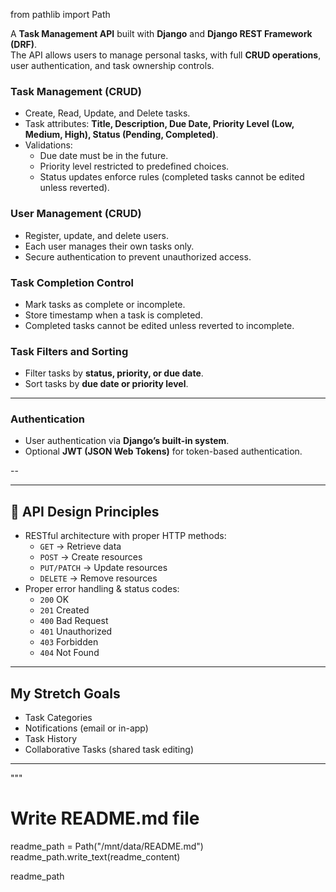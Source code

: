 
from pathlib import Path

A **Task Management API** built with **Django** and **Django REST Framework (DRF)**.  
The API allows users to manage personal tasks, with full **CRUD operations**, user authentication, and task ownership controls.



### Task Management (CRUD)
- Create, Read, Update, and Delete tasks.
- Task attributes: **Title, Description, Due Date, Priority Level (Low, Medium, High), Status (Pending, Completed)**.
- Validations: 
  - Due date must be in the future.  
  - Priority level restricted to predefined choices.  
  - Status updates enforce rules (completed tasks cannot be edited unless reverted).

### User Management (CRUD)
- Register, update, and delete users.
- Each user manages their own tasks only.
- Secure authentication to prevent unauthorized access.

### Task Completion Control
- Mark tasks as complete or incomplete.
- Store timestamp when a task is completed.
- Completed tasks cannot be edited unless reverted to incomplete.

### Task Filters and Sorting
- Filter tasks by **status, priority, or due date**.
- Sort tasks by **due date or priority level**.

---

### Authentication
- User authentication via **Django’s built-in system**.
- Optional **JWT (JSON Web Tokens)** for token-based authentication.

--

---

## 📖 API Design Principles
- RESTful architecture with proper HTTP methods:  
  - `GET` → Retrieve data  
  - `POST` → Create resources  
  - `PUT/PATCH` → Update resources  
  - `DELETE` → Remove resources  
- Proper error handling & status codes:  
  - `200` OK  
  - `201` Created  
  - `400` Bad Request  
  - `401` Unauthorized  
  - `403` Forbidden  
  - `404` Not Found  

---

## My Stretch Goals
- Task Categories  
- Notifications (email or in-app)  
- Task History  
- Collaborative Tasks (shared task editing)  

---


"""

# Write README.md file
readme_path = Path("/mnt/data/README.md")
readme_path.write_text(readme_content)

readme_path
